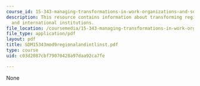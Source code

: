```yaml
---
course_id: 15-343-managing-transformations-in-work-organizations-and-society-spring-2002
description: This resource contains information about transforming regional, national,
  and international institutions.
file_location: /coursemedia/15-343-managing-transformations-in-work-organizations-and-society-spring-2002/c03d2087cbf79070428a97daa92ca7fe_SDM15343mod9regionalandintlinst.pdf
file_type: application/pdf
layout: pdf
title: SDM15343mod9regionalandintlinst.pdf
type: course
uid: c03d2087cbf79070428a97daa92ca7fe

---
```

None
